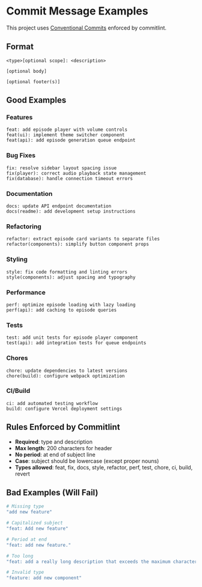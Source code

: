 # Commit Message Examples

This project uses [Conventional Commits](https://www.conventionalcommits.org/) enforced by commitlint.

## Format

```
<type>[optional scope]: <description>

[optional body]

[optional footer(s)]
```

## Good Examples

### Features

```
feat: add episode player with volume controls
feat(ui): implement theme switcher component
feat(api): add episode generation queue endpoint
```

### Bug Fixes

```
fix: resolve sidebar layout spacing issue
fix(player): correct audio playback state management
fix(database): handle connection timeout errors
```

### Documentation

```
docs: update API endpoint documentation
docs(readme): add development setup instructions
```

### Refactoring

```
refactor: extract episode card variants to separate files
refactor(components): simplify button component props
```

### Styling

```
style: fix code formatting and linting errors
style(components): adjust spacing and typography
```

### Performance

```
perf: optimize episode loading with lazy loading
perf(api): add caching to episode queries
```

### Tests

```
test: add unit tests for episode player component
test(api): add integration tests for queue endpoints
```

### Chores

```
chore: update dependencies to latest versions
chore(build): configure webpack optimization
```

### CI/Build

```
ci: add automated testing workflow
build: configure Vercel deployment settings
```

## Rules Enforced by Commitlint

- **Required**: type and description
- **Max length**: 200 characters for header
- **No period**: at end of subject line
- **Case**: subject should be lowercase (except proper nouns)
- **Types allowed**: feat, fix, docs, style, refactor, perf, test, chore, ci, build, revert

## Bad Examples (Will Fail)

```bash
# Missing type
"add new feature"

# Capitalized subject
"feat: Add new feature"

# Period at end
"feat: add new feature."

# Too long
"feat: add a really long description that exceeds the maximum character limit for commit messages"

# Invalid type
"feature: add new component"
```
